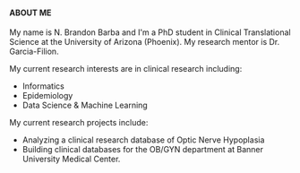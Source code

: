 #### ABOUT ME

My name is N. Brandon Barba and I'm a PhD student in Clinical Translational Science at the University of Arizona (Phoenix). My research mentor is Dr. Garcia-Filion. 

My current research interests are in clinical research including:
- Informatics
- Epidemiology
- Data Science & Machine Learning

My current research projects include:
- Analyzing a clinical research database of Optic Nerve Hypoplasia
- Building clinical databases for the OB/GYN department at Banner University Medical Center.

